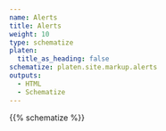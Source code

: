 ```yaml
---
name: Alerts
title: Alerts
weight: 10
type: schematize
platen:
  title_as_heading: false
schematize: platen.site.markup.alerts
outputs:
  - HTML
  - Schematize
---
```


{{% schematize %}}
